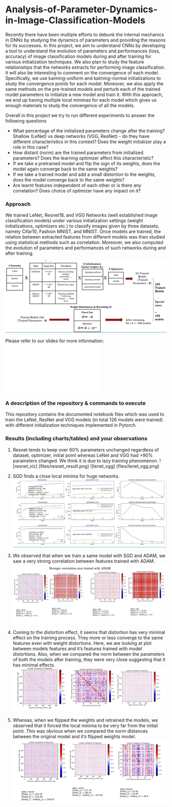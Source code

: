 # Analysis-of-Parameter-Dynamics-in-Image-Classification-Models

Recently there have been multiple efforts to debunk the internal mechanics in DNNs by studying the dynamics of parameters and providing the reasons for its successes. In this project, we aim to understand CNNs by developing a tool to understand the evolution of parameters and performances (loss, accuracy) of image classification models during and after training for various initialization techniques. We also plan to study the feature relationships that the networks extracts for performing image classification. It will also be interesting to comment on the convergence of each model. Specifically, we use kaiming-uniform and kaiming-normal initializations to study the convergence points for each model. Moreover, we also apply the same methods on the pre-trained models and perturb each of the trained model parameters to initialize a new model and train it. With this approach, we end up having multiple local minimas for each model which gives us enough materials to study the convergence of all the models.

Overall in this project we try to run different experiments to answer the following questions 
- What percentage of the initialized parameters change after the training? Shallow (LeNet) vs deep networks (VGG, ResNet) - do they have different characteristics in this context? Does the weight initializer play a role in this case? 
- How distant (norm) are the trained parameters from initialized parameters? Does the learning optimizer affect this characteristic? 
- If we take a pretrained model and flip the sign of its weights, does the model again converge back to the same weights? 
- If we take a trained model and add a small distortion to the weights, does the model converge back to the same weights? 
- Are learnt features independent of each other or is there any correlation?  Does choice of optimizer have any impact on it? 

### Approach
We trained LeNet, Resnet18, and VGG Networks (well established image classification models) under various initialization settings (weight initializations, optimizers etc.) to classify images given by three datasets, namely Cifar10, Fashion MNIST, and MNIST. Once models are trained, the relation between extracted features from different models was then studied using statistical methods such as correlation. Moreover, we also computed the evolution of parameters and performances of such networks during and after training.

![training_setup](files/training_setup.png)

Please refer to our slides for more information: ![slides](files/slides.pdf) 

### A description of the repository & commands to execute

This repository contains the documented notebook files which was used to train the LeNet, ResNet and VGG models (in total 126 models were trained) with different initialization techniques implemented in Pytorch.  

### Results (including charts/tables) and your observations  

1. Resnet tends to keep over 60% parameters unchanged regardless of dataset, optimizer, initial point whereas LeNet and VGG had >90% parameters changed. We think it is due to lazy training phenomenon. 
![resnet_viz] (files/resnet_result.png)
![lenet_vgg] (files/lenet_vgg.png)

2. SGD finds a close local minima for huge networks.
![sgd_observation](files/sgd.png)

3. We observed that when we train a same model with SGD and ADAM, we saw a very strong correlation between features trained with ADAM. 
![adam correlation](files/adam_correlation.png)

4. Coming to the distortion effect, it seems that distortion has very minimal effect on the training process. They more or less converge to the same features even with weight distortions. Here, we are looking at plot between models features and it’s features trained with model distortions. Also, when we compared the norm between the parameters of both the models after training, they were very close suggesting that it has minimal effects.
![distortion effects](files/distortion.png)

5. Whereas, when we flipped the weights and retrained the models, we observed that it forced the local minima to be very far from the initial point. This was obvious when we compared the norm distances between the original model and it’s flipped weights model. 
![sign flip](files/sign_flip.png)


 



